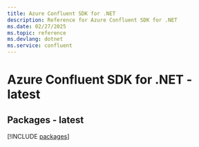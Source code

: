 ```yaml
---
title: Azure Confluent SDK for .NET
description: Reference for Azure Confluent SDK for .NET
ms.date: 02/27/2025
ms.topic: reference
ms.devlang: dotnet
ms.service: confluent
---
```

# Azure Confluent SDK for .NET - latest
## Packages - latest
[!INCLUDE [packages](confluent-index.md)]